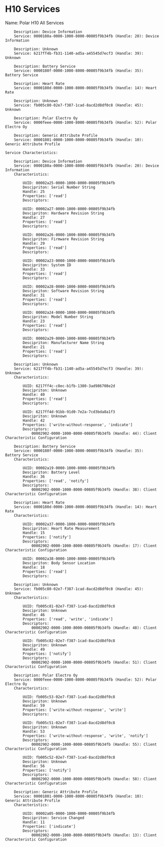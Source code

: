 # H10 Services

Name: Polar H10
	All Services

		Description: Device Information
		Service: 0000180a-0000-1000-8000-00805f9b34fb (Handle: 20): Device Information

		Description: Unknown
		Service: 6217ff4b-fb31-1140-ad5a-a45545d7ecf3 (Handle: 39): Unknown

		Description: Battery Service
		Service: 0000180f-0000-1000-8000-00805f9b34fb (Handle: 35): Battery Service

		Description: Heart Rate
		Service: 0000180d-0000-1000-8000-00805f9b34fb (Handle: 14): Heart Rate

		Description: Unknown
		Service: fb005c80-02e7-f387-1cad-8acd2d8df0c8 (Handle: 45): Unknown

		Description: Polar Electro Oy
		Service: 0000feee-0000-1000-8000-00805f9b34fb (Handle: 52): Polar Electro Oy

		Description: Generic Attribute Profile
		Service: 00001801-0000-1000-8000-00805f9b34fb (Handle: 10): Generic Attribute Profile

	Service Characteristics:

		Description: Device Information
		Service: 0000180a-0000-1000-8000-00805f9b34fb (Handle: 20): Device Information
		Characteristics:

			UUID: 00002a25-0000-1000-8000-00805f9b34fb
			Descipriton: Serial Number String
			Handle: 25
			Properties: ['read']
			Descriptors:

			UUID: 00002a27-0000-1000-8000-00805f9b34fb
			Descipriton: Hardware Revision String
			Handle: 27
			Properties: ['read']
			Descriptors:

			UUID: 00002a26-0000-1000-8000-00805f9b34fb
			Descipriton: Firmware Revision String
			Handle: 29
			Properties: ['read']
			Descriptors:

			UUID: 00002a23-0000-1000-8000-00805f9b34fb
			Descipriton: System ID
			Handle: 33
			Properties: ['read']
			Descriptors:

			UUID: 00002a28-0000-1000-8000-00805f9b34fb
			Descipriton: Software Revision String
			Handle: 31
			Properties: ['read']
			Descriptors:

			UUID: 00002a24-0000-1000-8000-00805f9b34fb
			Descipriton: Model Number String
			Handle: 23
			Properties: ['read']
			Descriptors:

			UUID: 00002a29-0000-1000-8000-00805f9b34fb
			Descipriton: Manufacturer Name String
			Handle: 21
			Properties: ['read']
			Descriptors:

		Description: Unknown
		Service: 6217ff4b-fb31-1140-ad5a-a45545d7ecf3 (Handle: 39): Unknown
		Characteristics:

			UUID: 6217ff4c-c8ec-b1fb-1380-3ad986708e2d
			Descipriton: Unknown
			Handle: 40
			Properties: ['read']
			Descriptors:

			UUID: 6217ff4d-91bb-91d0-7e2a-7cd3bda8a1f3
			Descipriton: Unknown
			Handle: 42
			Properties: ['write-without-response', 'indicate']
			Descriptors:
				00002902-0000-1000-8000-00805f9b34fb (Handle: 44): Client Characteristic Configuration

		Description: Battery Service
		Service: 0000180f-0000-1000-8000-00805f9b34fb (Handle: 35): Battery Service
		Characteristics:

			UUID: 00002a19-0000-1000-8000-00805f9b34fb
			Descipriton: Battery Level
			Handle: 36
			Properties: ['read', 'notify']
			Descriptors:
				00002902-0000-1000-8000-00805f9b34fb (Handle: 38): Client Characteristic Configuration

		Description: Heart Rate
		Service: 0000180d-0000-1000-8000-00805f9b34fb (Handle: 14): Heart Rate
		Characteristics:

			UUID: 00002a37-0000-1000-8000-00805f9b34fb
			Descipriton: Heart Rate Measurement
			Handle: 15
			Properties: ['notify']
			Descriptors:
				00002902-0000-1000-8000-00805f9b34fb (Handle: 17): Client Characteristic Configuration

			UUID: 00002a38-0000-1000-8000-00805f9b34fb
			Descipriton: Body Sensor Location
			Handle: 18
			Properties: ['read']
			Descriptors:

		Description: Unknown
		Service: fb005c80-02e7-f387-1cad-8acd2d8df0c8 (Handle: 45): Unknown
		Characteristics:

			UUID: fb005c81-02e7-f387-1cad-8acd2d8df0c8
			Descipriton: Unknown
			Handle: 46
			Properties: ['read', 'write', 'indicate']
			Descriptors:
				00002902-0000-1000-8000-00805f9b34fb (Handle: 48): Client Characteristic Configuration

			UUID: fb005c82-02e7-f387-1cad-8acd2d8df0c8
			Descipriton: Unknown
			Handle: 49
			Properties: ['notify']
			Descriptors:
				00002902-0000-1000-8000-00805f9b34fb (Handle: 51): Client Characteristic Configuration

		Description: Polar Electro Oy
		Service: 0000feee-0000-1000-8000-00805f9b34fb (Handle: 52): Polar Electro Oy
		Characteristics:

			UUID: fb005c53-02e7-f387-1cad-8acd2d8df0c8
			Descipriton: Unknown
			Handle: 59
			Properties: ['write-without-response', 'write']
			Descriptors:

			UUID: fb005c51-02e7-f387-1cad-8acd2d8df0c8
			Descipriton: Unknown
			Handle: 53
			Properties: ['write-without-response', 'write', 'notify']
			Descriptors:
				00002902-0000-1000-8000-00805f9b34fb (Handle: 55): Client Characteristic Configuration

			UUID: fb005c52-02e7-f387-1cad-8acd2d8df0c8
			Descipriton: Unknown
			Handle: 56
			Properties: ['notify']
			Descriptors:
				00002902-0000-1000-8000-00805f9b34fb (Handle: 58): Client Characteristic Configuration

		Description: Generic Attribute Profile
		Service: 00001801-0000-1000-8000-00805f9b34fb (Handle: 10): Generic Attribute Profile
		Characteristics:

			UUID: 00002a05-0000-1000-8000-00805f9b34fb
			Descipriton: Service Changed
			Handle: 11
			Properties: ['indicate']
			Descriptors:
				00002902-0000-1000-8000-00805f9b34fb (Handle: 13): Client Characteristic Configuration
